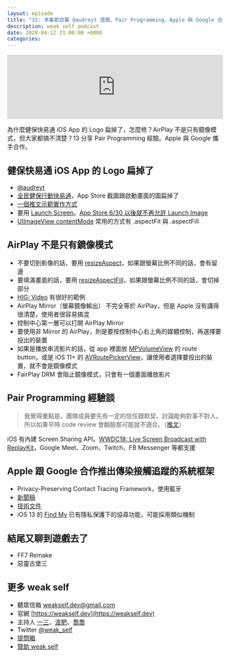 ```yaml
---
layout: episode
title: "32: 本集節目要 @audreyt 唐鳳、Pair Programming、Apple 與 Google 合作"
description: weak self podcast
date: 2020-04-12 21:00:00 +0800
categories: 
---
```

<iframe src="https://www.listennotes.com/embedded/e/b5409fd3b3d14cbd8f1da3802d65eab8/" width="100%" style="width: 1px; min-width: 100%;" frameborder="0" scrolling="no"></iframe>

為什麼健保快易通 iOS App 的 Logo 扁掉了，怎麼修？AirPlay 不是只有鏡像模式，但大家都搞不清楚？13 分享 Pair Programming 經驗。Apple 與 Google 攜手合作。

## 健保快易通 iOS App 的 Logo 扁掉了

- [@audreyt](https://twitter.com/audreyt)
- [全民健保行動快易通](https://apps.apple.com/tw/app/全民健保行動快易通-健康存摺/id578186283)，App Store 截圖跟啟動畫面的圖扁掉了
- [一個推文示範實作方式](https://twitter.com/ethanhuang13/status/1244288573680971776?s=20)
- 要用 [Launch Screen](https://developer.apple.com/design/human-interface-guidelines/ios/visual-design/launch-screen/)。[App Store 6/30 以後就不再允許 Launch Image](https://developer.apple.com/news/?id=03262020b)
- [UIImageView contentMode](https://developer.apple.com/documentation/uikit/uiview/1622619-contentmode) 常用的方式有 .aspectFit 與 .aspectFill

## AirPlay 不是只有鏡像模式

* 不要切到影像的話，要用 [resizeAspect](https://developer.apple.com/documentation/avfoundation/avlayervideogravity/1387116-resizeaspect)，如果跟螢幕比例不同的話，會有留邊
* 要填滿畫面的話，要用 [resizeAspectFill](https://developer.apple.com/documentation/avfoundation/avlayervideogravity/1385607-resizeaspectfill)，如果跟螢幕比例不同的話，會切掉部分
* [HIG: Video](https://developer.apple.com/design/human-interface-guidelines/ios/visual-design/video/) 有很好的範例
* AirPlay Mirror（螢幕鏡像輸出） 不完全等於 AirPlay，但是 Apple 沒有講得很清楚，使用者很容易搞混
* 控制中心第一層可以打開 AirPlay Mirror
* 要使用非 Mirror 的 AirPlay，則是要按控制中心右上角的媒體控制，再選擇要投出的裝置
* 如果是播放串流影片的話，從 app 裡面放 [MPVolumeView](https://developer.apple.com/documentation/mediaplayer/mpvolumeview) 的 route button，或是 iOS 11+ 的 [AVRoutePickerView](https://developer.apple.com/documentation/avkit/avroutepickerview)，讓使用者選擇要投出的裝置，就不會是鏡像模式
* FairPlay DRM 會阻止鏡像模式，只會有一個畫面播放影片

## Pair Programming 經驗談

> 我覺得重點是，團隊成員要先有一定的信任跟默契、討論能夠對事不對人。所以如果平時 code review 會翻臉那可能就不適合。（[推文](https://twitter.com/ethanhuang13/status/1247717725406978049?s=20)）

iOS 有內建 Screen Sharing API。[WWDC18: Live Screen Broadcast with ReplayKit](https://developer.apple.com/videos/play/wwdc2018/601/)，Google Meet、Zoom、Twitch、FB Messenger 等都支援

## Apple 跟 Google 合作推出傳染接觸追蹤的系統框架

* Privacy-Preserving Contact Tracing Framework，使用藍牙
* [新聞稿](https://www.apple.com/tw/newsroom/2020/04/apple-and-google-partner-on-covid-19-contact-tracing-technology/)
* [技術文件](https://www.apple.com/covid19/contacttracing/)
* iOS 13 的 [Find My](https://support.apple.com/en-us/HT210515) 已有隱私保護下的協尋功能，可能採用類似機制

## 結尾又聊到遊戲去了

- FF7 Remake
- 惡靈古堡三

## 更多 weak self

* 聽眾信箱 [weakself.dev@gmail.com](mailto:weakself.dev@gmail.com)
* 官網 [https://weakself.dev](https://weakself.dev)
* 主持人 [一三](https://twitter.com/ethanhuang13)、[波肥](https://twitter.com/PofatTseng)、[喬喬](https://twitter.com/joe_trash_talk)
* Twitter [@weak_self](https://twitter.com/weak_self)
* [提問箱](https://peing.net/zh-TW/weak_self)
* [贊助 weak self](https://weakself.dev/#贊助)